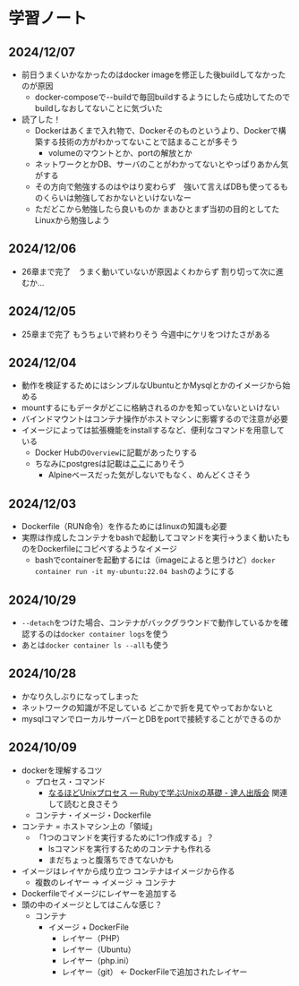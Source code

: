 # 学習ノート
## 2024/12/07
- 前日うまくいかなかったのはdocker imageを修正した後buildしてなかったのが原因
  - docker-composeで--buildで毎回buildするようにしたら成功してたのでbuildしなおしてないことに気づいた
- 読了した！
  - Dockerはあくまで入れ物で、Dockerそのものというより、Dockerで構築する技術の方がわかってないことで詰まることが多そう
    - volumeのマウントとか、portの解放とか
  - ネットワークとかDB、サーバのことがわかってないとやっぱりあかん気がする
  - その方向で勉強するのはやはり変わらず　強いて言えばDBも使ってるものくらいは勉強しておかないといけないなー
  - ただどこから勉強したら良いものか まあひとまず当初の目的としてたLinuxから勉強しよう

## 2024/12/06
- 26章まで完了　うまく動いていないが原因よくわからず 割り切って次に進むか...

## 2024/12/05
- 25章まで完了 もうちょいで終わりそう 今週中にケリをつけたさがある

## 2024/12/04
- 動作を検証するためにはシンプルなUbuntuとかMysqlとかのイメージから始める
- mountするにもデータがどこに格納されるのかを知っていないといけない
- バインドマウントはコンテナ操作がホストマシンに影響するので注意が必要
- イメージによっては拡張機能をinstallするなど、便利なコマンドを用意している
  - Docker Hubの`Overview`に記載があったりする
  - ちなみにpostgresは記載は[ここ](https://hub.docker.com/_/postgres#:~:text=postgres%3A15%2Dalpine-,Additional%20Extensions,-When%20using%20the)にありそう
    - Alpineベースだった気がしないでもなく、めんどくさそう

## 2024/12/03
- Dockerfile（RUN命令）を作るためにはlinuxの知識も必要
- 実際は作成したコンテナをbashで起動してコマンドを実行→うまく動いたものをDockerfileにコピペするようなイメージ
  - bashでcontainerを起動するには（imageによると思うけど）`docker container run -it my-ubuntu:22.04 bash`のようにする

## 2024/10/29
- `--detach`をつけた場合、コンテナがバックグラウンドで動作しているかを確認するのは`docker container logs`を使う
- あとは`docker container ls --all`も使う

## 2024/10/28
- かなり久しぶりになってしまった
- ネットワークの知識が不足している どこかで折を見てやっておかないと
- mysqlコマンでローカルサーバーとDBをportで接続することができるのか

## 2024/10/09
- dockerを理解するコツ
  - プロセス・コマンド
    - [なるほどUnixプロセス ― Rubyで学ぶUnixの基礎 - 達人出版会](https://tatsu-zine.com/books/naruhounix) 関連して読むと良さそう
  - コンテナ・イメージ・Dockerfile
- コンテナ = ホストマシン上の「領域」
  - 「1つのコマンドを実行するために1つ作成する」？
    - lsコマンドを実行するためのコンテナも作れる
    - まだちょっと腹落ちできてないかも
- イメージはレイヤから成り立つ コンテナはイメージから作る
  - 複数のレイヤー → イメージ → コンテナ
- Dockerfileでイメージにレイヤーを追加する
- 頭の中のイメージとしてはこんな感じ？
  - コンテナ
    - イメージ + DockerFile
      - レイヤー（PHP）
      - レイヤー（Ubuntu）
      - レイヤー（php.ini）
      - レイヤー（git） ← DockerFileで追加されたレイヤー
